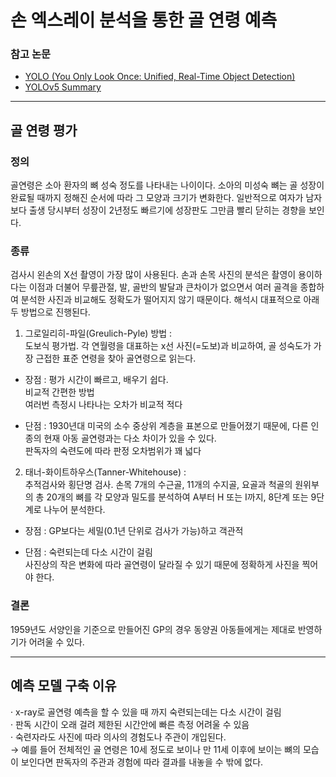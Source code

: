 # 손 엑스레이 분석을 통한 골 연령 예측

### 참고 논문
* [YOLO (You Only Look Once: Unified, Real-Time Object Detection)](https://github.com/semi0612/CNN_paper/blob/master/Reading/YOLO.md)
* [YOLOv5 Summary](https://github.com/semi0612/study/blob/main/project/3%EC%B0%A8/YOLOv5%20summary.md)

--------

## 골 연령 평가
### 정의
골연령은 소아 환자의 뼈 성숙 정도를 나타내는 나이이다. 소아의 미성숙 뼈는 골 성장이 완료될 때까지 정해진 순서에 따라 그 모양과 크기가 변화한다. 일반적으로 여자가 남자보다 출생 당시부터 성장이 2년정도 빠르기에 성장판도 그만큼 빨리 닫히는 경향을 보인다.

### 종류
검사시 왼손의 X선 촬영이 가장 많이 사용된다. 손과 손목 사진의 분석은 촬영이 용이하다는 이점과 더불어 무릎관절, 발, 골반의 발달과 큰차이가 없으면서 여러 골격을 종합하여 분석한 사진과 비교해도 정확도가 떨어지지 않기 때문이다. 해석시 대표적으로 아래 두 방법으로 진행된다.

1. 그로일리히-파일(Greulich-Pyle) 방법 :<br>
도보식 평가법. 각 연월령을 대표하는 x선 사진(=도보)과 비교하여, 골 성숙도가 가장 근접한 표준 연령을 찾아 골연령으로 읽는다.

- 장점 :
평가 시간이 빠르고, 배우기 쉽다.<br>
비교적 간편한 방법<br>
여러번 측정시 나타나는 오차가 비교적 적다<br>

- 단점 :
1930년대 미국의 소수 중상위 계층을 표본으로 만들어졌기 때문에, 다른 인종의 현재 아동 골연령과는 다소 차이가 있을 수 있다.<br>
판독자의 숙련도에 따라 판정 오차범위가 꽤 넓다

2. 태너-화이트하우스(Tanner-Whitehouse) :<br>
추적검사와 횡단명 검사. 손목 7개의 수근골, 11개의 수지골, 요골과 척골의 원위부의 총 20개의 뼈를 각 모양과 밀도를 분석하여 A부터 H 또는 I까지, 8단계 또는 9단계로 나누어 분석한다.

- 장점 : 
GP보다는 세밀(0.1년 단위로 검사가 가능)하고 객관적<br>

- 단점 : 
숙련되는데 다소 시간이 걸림<br>
사진상의 작은 변화에 따라 골연령이 달라질 수 있기 때문에 정확하게 사진을 찍어야 한다.

### 결론
1959년도 서양인을 기준으로 만들어진 GP의 경우 동양권 아동들에게는 제대로 반영하기가 어려울 수 있다.

------

## 예측 모델 구축 이유
· x-ray로 골연령 예측을 할 수 있을 때 까지 숙련되는데는 다소 시간이 걸림<br>
· 판독 시간이 오래 걸려 제한된 시간안에 빠른 측정 어려울 수 있음<br>
· 숙련자라도 사진에 따라 의사의 경험도나 주관이 개입된다.<br>
→ 예를 들어 전체적인 골 연령은 10세 정도로 보이나 만 11세 이후에 보이는 뼈의 모습이 보인다면 판독자의 주관과 경험에 따라 결과를 내놓을 수 밖에 없다.


## 
